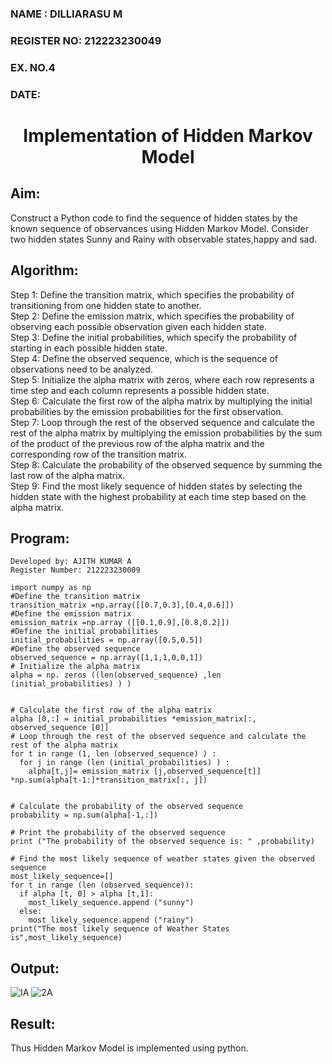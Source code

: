 <H3>NAME : DILLIARASU M</H3> 
<H3>REGISTER NO: 212223230049</H3> 
<H3>EX. NO.4</H3>
<H3>DATE:</H3> 
<H1 ALIGN =CENTER> Implementation of Hidden Markov Model</H1>

## Aim: 
Construct a Python code to find the sequence of hidden states by the known sequence of observances using Hidden Markov Model. Consider two hidden states Sunny and Rainy with observable states,happy and sad.

## Algorithm:

Step 1: Define the transition matrix, which specifies the probability of transitioning from  one hidden state to another.<br>
Step 2: Define the emission matrix, which specifies the probability of observing each possible observation given each hidden state.<br>
Step 3: Define the initial probabilities, which specify the probability of starting in each possible hidden state.<br>
Step 4: Define the observed sequence, which is the sequence of observations need to  be analyzed.<br>
Step 5: Initialize the alpha matrix with zeros, where each row represents a time step and each column represents a possible hidden state.<br>
Step 6: Calculate the first row of the alpha matrix by multiplying the initial  probabilities by the emission probabilities for the first observation.<br>
Step 7: Loop through the rest of the observed sequence and calculate the rest of the alpha matrix by multiplying the emission probabilities by the sum of the product of 
        the previous row of the alpha matrix and the corresponding row of the transition matrix.<br>
Step 8: Calculate the probability of the observed sequence by summing the last row of the alpha matrix.<br>
Step 9: Find the most likely sequence of hidden states by selecting the hidden state with the highest probability at each time step based on the alpha matrix.<br>

## Program:
```
Developed by: AJITH KUMAR A
Register Number: 212223230009
```
```
import numpy as np
#Define the transition matrix
transition_matrix =np.array([[0.7,0.3],[0.4,0.6]])
#Define the emission matrix
emission_matrix =np.array ([[0.1,0.9],[0.8,0.2]])
#Define the initial probabilities
initial_probabilities = np.array([0.5,0.5])
#Define the observed sequence
observed_sequence = np.array([1,1,1,0,0,1])
# Initialize the alpha matrix
alpha = np. zeros ((len(observed_sequence) ,len (initial_probabilities) ) )


# Calculate the first row of the alpha matrix
alpha [0,:] = initial_probabilities *emission_matrix[:, observed_sequence [0]]
# Loop through the rest of the observed sequence and calculate the rest of the alpha matrix
for t in range (1, len (observed_sequence) ) :
  for j in range (len (initial_probabilities) ) :
    alpha[t,j]= emission_matrix [j,observed_sequence[t]] *np.sum(alpha[t-1:]*transition_matrix[:, j])


# Calculate the probability of the observed sequence
probability = np.sum(alpha[-1,:])

# Print the probability of the observed sequence
print ("The probability of the observed sequence is: " ,probability)

# Find the most likely sequence of weather states given the observed sequence
most_likely_sequence=[]
for t in range (len (observed_sequence)):
  if alpha [t, 0] > alpha [t,1]:
    most_likely_sequence.append ("sunny")
  else:
    most_likely_sequence.append ("rainy")
print("The most likely sequence of Weather States is",most_likely_sequence)

```
## Output:
![IA](https://github.com/user-attachments/assets/98392b0e-2bfa-4ea8-a280-7b5983432875)
![2A](https://github.com/user-attachments/assets/38b856cb-f31a-407a-852d-82764d724afd)
## Result:
Thus Hidden Markov Model is implemented using python.


